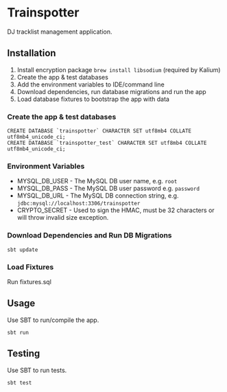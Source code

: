 # Trainspotter
DJ tracklist management application. 


## Installation
1. Install encryption package `brew install libsodium` (required by Kalium)
2. Create the app & test databases
3. Add the environment variables to IDE/command line
4. Download dependencies, run database migrations and run the app
5. Load database fixtures to bootstrap the app with data

### Create the app & test databases

    CREATE DATABASE `trainspotter` CHARACTER SET utf8mb4 COLLATE utf8mb4_unicode_ci;
    CREATE DATABASE `trainspotter_test` CHARACTER SET utf8mb4 COLLATE utf8mb4_unicode_ci;

### Environment Variables
+ MYSQL_DB_USER - The MySQL DB user name, e.g. `root`
+ MYSQL_DB_PASS - The MySQL DB user password e.g. `password`
+ MYSQL_DB_URL - The MySQL DB connection string, e.g. `jdbc:mysql://localhost:3306/trainspotter`
+ CRYPTO_SECRET - Used to sign the HMAC, must be 32 characters or will throw invalid size exception.


### Download Dependencies and Run DB Migrations

    sbt update

### Load Fixtures
Run fixtures.sql


## Usage
Use SBT to run/compile the app.

    sbt run


## Testing
Use SBT to run tests.

    sbt test
